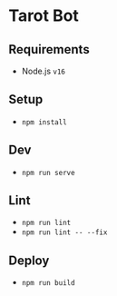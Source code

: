 # Tarot Bot

## Requirements
- Node.js `v16`

## Setup
- `npm install`

## Dev
- `npm run serve`

## Lint
- `npm run lint`
- `npm run lint -- --fix`

## Deploy
- `npm run build`
